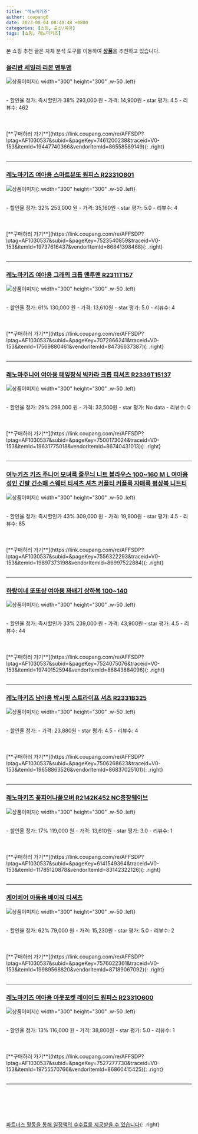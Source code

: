 ```yaml
---
title: "레노마키즈"
author: coupang6
date: 2023-08-04 08:40:48 +0800
categories: [쇼핑, 출산/육아]
tags: [쇼핑, 레노마키즈]
---
```


본 쇼핑 추천 글은 자체 분석 도구를 이용하여 [**상품**](https://link.coupang.com/a/bao1ui)을 추천하고 있습니다.

### [올리반 세일러 리본 맨투맨](https://link.coupang.com/re/AFFSDP?lptag=AF1030537&subid=&pageKey=7461200238&traceid=V0-153&itemId=19447740366&vendorItemId=86558589149)

![상품이미지](https://thumbnail9.coupangcdn.com/thumbnails/remote/230x230ex/image/vendor_inventory/3b90/c5371676b1f355ef0c2fee72b2836508c2130b47da2f64c099b538b96330.jpg){: width="300" height="300" .w-50 .left}


<br>
- 할인율 정가: 즉시할인가 38%  293,000   원
- 가격: 14,900원
- star 평가: 4.5
- 리뷰수: 462
<br>
<br>
<br>
<br>
[**구매하러 가기**](https://link.coupang.com/re/AFFSDP?lptag=AF1030537&subid=&pageKey=7461200238&traceid=V0-153&itemId=19447740366&vendorItemId=86558589149){: .right}
<br>
<br>

---

### [레노마키즈 여아용 스마트분또 원피스 R2331O601](https://link.coupang.com/re/AFFSDP?lptag=AF1030537&subid=&pageKey=7523540859&traceid=V0-153&itemId=19737616437&vendorItemId=86841398468)

![상품이미지](https://thumbnail9.coupangcdn.com/thumbnails/remote/230x230ex/image/retail/images/2023/08/10/17/1/03507b06-fad2-4a73-9a50-da9c09982126.jpg){: width="300" height="300" .w-50 .left}


<br>
- 할인율 정가: 32%  253,000   원
- 가격: 35,160원
- star 평가: 5.0
- 리뷰수: 4
<br>
<br>
<br>
<br>
[**구매하러 가기**](https://link.coupang.com/re/AFFSDP?lptag=AF1030537&subid=&pageKey=7523540859&traceid=V0-153&itemId=19737616437&vendorItemId=86841398468){: .right}
<br>
<br>

---

### [레노마키즈 여아용 그래픽 크롭 맨투맨 R2311T157](https://link.coupang.com/re/AFFSDP?lptag=AF1030537&subid=&pageKey=7072866241&traceid=V0-153&itemId=17569880461&vendorItemId=84736637387)

![상품이미지](https://thumbnail10.coupangcdn.com/thumbnails/remote/230x230ex/image/retail/images/2023/01/17/16/1/08d099d4-6a04-451b-9861-6e7918fdd3f2.jpg){: width="300" height="300" .w-50 .left}


<br>
- 할인율 정가: 61%  130,000   원
- 가격: 13,610원
- star 평가: 5.0
- 리뷰수: 4
<br>
<br>
<br>
<br>
[**구매하러 가기**](https://link.coupang.com/re/AFFSDP?lptag=AF1030537&subid=&pageKey=7072866241&traceid=V0-153&itemId=17569880461&vendorItemId=84736637387){: .right}
<br>
<br>

---

### [레노마주니어 여아용 테잎장식 빅카라 크롭 티셔츠 R2339T15137](https://link.coupang.com/re/AFFSDP?lptag=AF1030537&subid=&pageKey=7500173024&traceid=V0-153&itemId=19631775018&vendorItemId=86740431013)

![상품이미지](https://thumbnail9.coupangcdn.com/thumbnails/remote/230x230ex/image/vendor_inventory/8c41/bc17c8504df15a7dc802768ae9a5e13cd5370b27addd3362611d4dc49c74.jpg){: width="300" height="300" .w-50 .left}


<br>
- 할인율 정가: 29%  298,000   원
- 가격: 33,500원
- star 평가: No data
- 리뷰수: 0
<br>
<br>
<br>
<br>
[**구매하러 가기**](https://link.coupang.com/re/AFFSDP?lptag=AF1030537&subid=&pageKey=7500173024&traceid=V0-153&itemId=19631775018&vendorItemId=86740431013){: .right}
<br>
<br>

---

### [여누키즈 키즈 주니어 모녀룩 줄무늬 니트 블라우스 100~160 M L 여아용 성인 긴팔 긴소매 스웨터 티셔츠 셔츠 커플티 커플룩 자매룩 평상복 니트티](https://link.coupang.com/re/AFFSDP?lptag=AF1030537&subid=&pageKey=7556322293&traceid=V0-153&itemId=19897373198&vendorItemId=86997522884)

![상품이미지](https://thumbnail9.coupangcdn.com/thumbnails/remote/230x230ex/image/vendor_inventory/e204/2875032b6be55604dc080fe072eecb149f36573b9881c42f3ab98d656952.jpg){: width="300" height="300" .w-50 .left}


<br>
- 할인율 정가: 즉시할인가 43%  309,000   원
- 가격: 19,900원
- star 평가: 4.5
- 리뷰수: 85
<br>
<br>
<br>
<br>
[**구매하러 가기**](https://link.coupang.com/re/AFFSDP?lptag=AF1030537&subid=&pageKey=7556322293&traceid=V0-153&itemId=19897373198&vendorItemId=86997522884){: .right}
<br>
<br>

---

### [하랑이네 또또샵 여아용 꽈배기 상하복 100~140](https://link.coupang.com/re/AFFSDP?lptag=AF1030537&subid=&pageKey=7524075076&traceid=V0-153&itemId=19740152594&vendorItemId=86843884096)

![상품이미지](https://thumbnail9.coupangcdn.com/thumbnails/remote/230x230ex/image/vendor_inventory/f331/df78f3efd8caba9b5f2378e2126e72536c1876e2cfc8b5d5b04a23fb131e.jpg){: width="300" height="300" .w-50 .left}


<br>
- 할인율 정가: 즉시할인가 33%  239,000   원
- 가격: 43,900원
- star 평가: 4.5
- 리뷰수: 44
<br>
<br>
<br>
<br>
[**구매하러 가기**](https://link.coupang.com/re/AFFSDP?lptag=AF1030537&subid=&pageKey=7524075076&traceid=V0-153&itemId=19740152594&vendorItemId=86843884096){: .right}
<br>
<br>

---

### [레노마키즈 남아용 박시핏 스트라이프 셔츠 R2331B325](https://link.coupang.com/re/AFFSDP?lptag=AF1030537&subid=&pageKey=7506268623&traceid=V0-153&itemId=19658863526&vendorItemId=86837025101)

![상품이미지](https://thumbnail6.coupangcdn.com/thumbnails/remote/230x230ex/image/retail/images/2023/08/10/9/7/525315d2-6f4e-4c3d-afbe-596ca6b4f04b.jpg){: width="300" height="300" .w-50 .left}


<br>
- 할인율 정가: 
- 가격: 23,880원
- star 평가: 4.5
- 리뷰수: 4
<br>
<br>
<br>
<br>
[**구매하러 가기**](https://link.coupang.com/re/AFFSDP?lptag=AF1030537&subid=&pageKey=7506268623&traceid=V0-153&itemId=19658863526&vendorItemId=86837025101){: .right}
<br>
<br>

---

### [레노마키즈 꽃피어나풀오버 R2142K452 NC충장웨이브](https://link.coupang.com/re/AFFSDP?lptag=AF1030537&subid=&pageKey=6141549364&traceid=V0-153&itemId=11785120878&vendorItemId=83142322126)

![상품이미지](https://thumbnail9.coupangcdn.com/thumbnails/remote/230x230ex/image/vendor_inventory/d971/9607f2580757f7ab1180d9cca00de5e9f6d53259a6177b0dc5da22181075.jpg){: width="300" height="300" .w-50 .left}


<br>
- 할인율 정가: 17%  119,000   원
- 가격: 13,610원
- star 평가: 3.0
- 리뷰수: 1
<br>
<br>
<br>
<br>
[**구매하러 가기**](https://link.coupang.com/re/AFFSDP?lptag=AF1030537&subid=&pageKey=6141549364&traceid=V0-153&itemId=11785120878&vendorItemId=83142322126){: .right}
<br>
<br>

---

### [케어베어 아동용 베이직 티셔츠](https://link.coupang.com/re/AFFSDP?lptag=AF1030537&subid=&pageKey=7576022361&traceid=V0-153&itemId=19989568820&vendorItemId=87189067092)

![상품이미지](https://thumbnail10.coupangcdn.com/thumbnails/remote/230x230ex/image/retail/images/2023/09/14/17/7/085a003c-e8f3-4637-bf8b-e9ebfa562afc.jpg){: width="300" height="300" .w-50 .left}


<br>
- 할인율 정가: 62%  79,000   원
- 가격: 15,230원
- star 평가: 5.0
- 리뷰수: 2
<br>
<br>
<br>
<br>
[**구매하러 가기**](https://link.coupang.com/re/AFFSDP?lptag=AF1030537&subid=&pageKey=7576022361&traceid=V0-153&itemId=19989568820&vendorItemId=87189067092){: .right}
<br>
<br>

---

### [레노마키즈 여아용 아웃포켓 레이어드 원피스 R2331O600](https://link.coupang.com/re/AFFSDP?lptag=AF1030537&subid=&pageKey=7527277730&traceid=V0-153&itemId=19755570766&vendorItemId=86860415425)

![상품이미지](https://thumbnail6.coupangcdn.com/thumbnails/remote/230x230ex/image/vendor_inventory/43b1/d4f111b5c64e74350a5468756fc69d1489e52d1dd1cf921c975108e8bd33.jpg){: width="300" height="300" .w-50 .left}


<br>
- 할인율 정가: 13%  116,000   원
- 가격: 38,800원
- star 평가: 5.0
- 리뷰수: 1
<br>
<br>
<br>
<br>
[**구매하러 가기**](https://link.coupang.com/re/AFFSDP?lptag=AF1030537&subid=&pageKey=7527277730&traceid=V0-153&itemId=19755570766&vendorItemId=86860415425){: .right}
<br>
<br>

---
<br><br><br><br><br> [파트너스 활동을 통해 일정액의 수수료를 제공받을 수 있습니다](https://link.coupang.com/a/bao1ui){: .right}